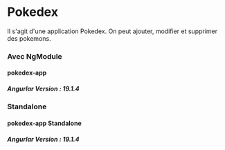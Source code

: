 # Pokedex
Il s'agit d'une application Pokedex. 
On peut ajouter, modifier et supprimer des pokemons.

### Avec NgModule
#### pokedex-app
##### Angurlar Version : 19.1.4


### Standalone
#### pokedex-app Standalone
##### Angurlar Version : 19.1.4
